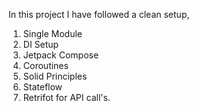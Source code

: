 In this project I have followed a clean setup, 
1. Single Module
2. DI Setup
3. Jetpack Compose
4. Coroutines
5. Solid Principles
6. Stateflow
7. Retrifot for API call's.
